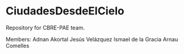 # CiudadesDesdeElCielo
Repository for CBRE-PAE team.

Members:
  Adnan Akortal
  Jesús Velázquez
  Ismael de la Gracia
  Arnau Comelles

